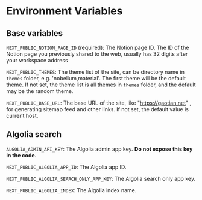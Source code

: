 # Environment Variables

## Base variables

`NEXT_PUBLIC_NOTION_PAGE_ID` (required): The Notion page ID. The ID of the Notion page you previously shared to the web, usually has 32 digits after your workspace address

`NEXT_PUBLIC_THEMES`: The theme list of the site, can be directory name in `themes` folder, e.g. 'nobelium,material'. The first theme will be the default theme. If not set, the theme list is all themes in `themes` folder, and the default may be the random theme.

`NEXT_PUBLIC_BASE_URL`: The base URL of the site, like "https://gaotian.net" , for generating sitemap feed and other links. If not set, the default value is current host.

## Algolia search

`ALGOLIA_ADMIN_API_KEY`: The Algolia admin app key. **Do not expose this key in the code.**

`NEXT_PUBLIC_ALGOLIA_APP_ID`: The Algolia app ID.

`NEXT_PUBLIC_ALGOLIA_SEARCH_ONLY_APP_KEY`: The Algolia search only app key.

`NEXT_PUBLIC_ALGOLIA_INDEX`: The Algolia index name.
